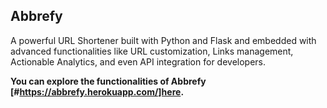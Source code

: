 ## Abbrefy

A powerful URL Shortener built with Python and Flask and embedded with advanced functionalities like URL customization, Links management, Actionable Analytics, and even API integration for developers.

**You can explore the functionalities of Abbrefy [#https://abbrefy.herokuapp.com/]here.**

